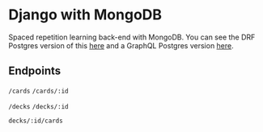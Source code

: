 # Django with MongoDB

Spaced repetition learning back-end with MongoDB.
You can see the DRF Postgres version of this [here](https://github.com/faraday-academy/spaced-repetition-django) and a GraphQL Postgres version [here](https://github.com/gwenf/django-graphql-srl).

## Endpoints

`/cards`
`/cards/:id`

`/decks`
`/decks/:id`

`decks/:id/cards`
